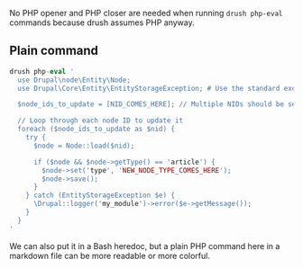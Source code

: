 No PHP opener and PHP closer are needed when running `drush php-eval` commands because drush assumes PHP anyway.

## Plain command

```php
drush php-eval '
  use Drupal\node\Entity\Node;
  use Drupal\Core\Entity\EntityStorageException; # Use the standard exception handler;

  $node_ids_to_update = [NID_COMES_HERE]; // Multiple NIDs should be separated by at least one comma.

  // Loop through each node ID to update it
  foreach ($node_ids_to_update as $nid) {
    try {
      $node = Node::load($nid);

      if ($node && $node->getType() == 'article') {
        $node->set('type', 'NEW_NODE_TYPE_COMES_HERE');
        $node->save();
      }
    } catch (EntityStorageException $e) {
      \Drupal::logger('my_module')->error($e->getMessage());
    }
  }
'
```

We can also put it in a Bash heredoc, but a plain PHP command here in a markdown file can be more readable or more colorful.
